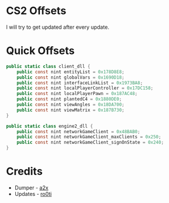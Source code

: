 # CS2 Offsets
I will try to get updated after every update.

# Quick Offsets
```cs
public static class client_dll {
    public const nint entityList = 0x178D8E8;
    public const nint globalVars = 0x1690D18;
    public const nint interfaceLinkList = 0x1973BA8;
    public const nint localPlayerController = 0x17DC158;
    public const nint localPlayerPawn = 0x187AC48;
    public const nint plantedC4 = 0x1880DE0;
    public const nint viewAngles = 0x18DA700;
    public const nint viewMatrix = 0x187B730;
}

public static class engine2_dll {
    public const nint networkGameClient = 0x48BAB0;
    public const nint networkGameClient_maxClients = 0x250;
    public const nint networkGameClient_signOnState = 0x240;
}
```

# Credits
- Dumper - [a2x](https://github.com/a2x/cs2-dumper/)
- Updates - [ro0ti](https://github.com/ro0ti/)